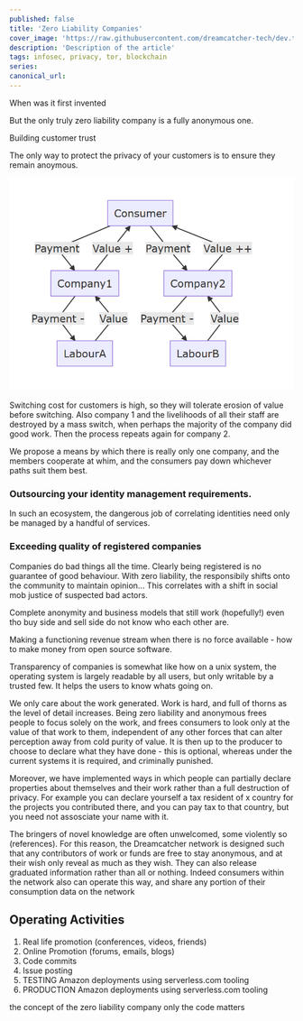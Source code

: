 ```yaml
---
published: false
title: 'Zero Liability Companies'
cover_image: 'https://raw.githubusercontent.com/dreamcatcher-tech/dev.to/master/blog-posts/anonymous-coding/assets/dragon.jpg'
description: 'Description of the article'
tags: infosec, privacy, tor, blockchain
series:
canonical_url:
---
```


When was it first invented

But the only truly zero liability company is a fully anonymous one.

Building customer trust

The only way to protect the privacy of your customers is to ensure they remain anoymous.

![Current Labour Flows](./assets/economy.png)

Switching cost for customers is high, so they will tolerate erosion of value before switching. Also company 1 and the livelihoods of all their staff are destroyed by a mass switch, when perhaps the majority of the company did good work. Then the process repeats again for company 2.

We propose a means by which there is really only one company, and the members cooperate at whim, and the consumers pay down whichever paths suit them best.

### Outsourcing your identity management requirements.

In such an ecosystem, the dangerous job of correlating identities need only be managed by a handful of services.

### Exceeding quality of registered companies

Companies do bad things all the time. Clearly being registered is no guarantee of good behaviour. With zero liability, the responsibily shifts onto the community to maintain opinion... This correlates with a shift in social mob justice of suspected bad actors.

Complete anonymity and business models that still work (hopefully!) even tho buy side and sell side do not know who each other are.

Making a functioning revenue stream when there is no force available - how to make money from open source software.

Transparency of companies is somewhat like how on a unix system, the operating system is largely readable by all users, but only writable by a trusted few. It helps the users to know whats going on.

We only care about the work generated. Work is hard, and full of thorns as the level of detail increases. Being zero liability and anonymous frees people to focus solely on the work, and frees consumers to look only at the value of that work to them, independent of any other forces that can alter perception away from cold purity of value. It is then up to the producer to choose to declare what they have done - this is optional, whereas under the current systems it is required, and criminally punished.

Moreover, we have implemented ways in which people can partially declare properties about themselves and their work rather than a full destruction of privacy. For example you can declare yourself a tax resident of x country for the projects you contributed there, and you can pay tax to that country, but you need not assosciate your name with it.

The bringers of novel knowledge are often unwelcomed, some violently so (references). For this reason, the Dreamcatcher network is designed such that any contributors of work or funds are free to stay anonymous, and at their wish only reveal as much as they wish. They can also release graduated information rather than all or nothing. Indeed consumers within the network also can operate this way, and share any portion of their consumption data on the network

## Operating Activities

1. Real life promotion (conferences, videos, friends)
1. Online Promotion (forums, emails, blogs)
1. Code commits
1. Issue posting
1. TESTING Amazon deployments using serverless.com tooling
1. PRODUCTION Amazon deployments using serverless.com tooling

the concept of the zero liability company only the code matters
